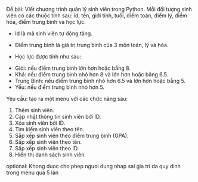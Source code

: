 Đề bài: Viết chương trình quản lý sinh viên trong Python.
Mỗi đối tượng sinh viên có các thuộc tính sau: id, tên, giới tính, tuổi, điểm toán, điểm lý, điểm hóa, điểm trung bình
và học lực.

- Id là mã sinh viên tự động tăng.

- Điểm trung bình là giá trị trung bình của 3 môn toán, lý và hóa.

- Học lực được tính như sau:
+ Giỏi: nếu điểm trung bình lớn hơn hoặc bằng 8.
+ Khá: nếu điểm trung bình nhỏ hơn 8 và lớn hơn hoặc bằng 6.5.
+ Trung Bình: nếu điểm trung bình nhỏ hơn 6.5 và lớn hơn hoặc bằng 5.
+ Yếu: nếu điểm trung bình nhỏ hơn 5.

Yêu cầu: tạo ra một menu với các chức năng sau:
1. Thêm sinh viên.
2. Cập nhật thông tin sinh viên bởi ID.
3. Xóa sinh viên bởi ID.
4. Tìm kiếm sinh viên theo tên.
5. Sắp xếp sinh viên theo điểm trung bình (GPA).
6. Sắp xếp sinh viên theo tên.
6. Sắp xếp sinh viên theo ID.
8. Hiển thị danh sách sinh viên.

optional: Khong duoc cho phep nguoi dung nhap sai gia tri da quy dinh trong menu qua 5 lan

